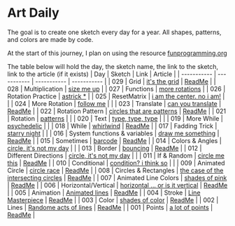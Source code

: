 # Art Daily
The goal is to create one sketch every day for a year. All shapes, patterns, and colors are made by code. 

At the start of this journey, I plan on using the resource [funprogramming.org ](https://funprogramming.org/)

The table below will hold the day, the sketch name, the link to the sketch, link to the article (if it exists)
| Day      | Sketch | Link      | Article |
| ----------- | ----------- | ----------- | ----------- |
| 029      | Grid       | [it's the grid](https://athoug.github.io/art-daily/art/day-029/index.html)      |     [ReadMe](https://github.com/athoug/art-daily/tree/main/art/day-029)    |
| 028      | Multiplication       | [size me up](https://athoug.github.io/art-daily/art/day-028/index.html)      | 
| 027      | Functions       | [more rotations](https://athoug.github.io/art-daily/art/day-027/index.html)      | 
| 026      | Rotation Practice       | [astrick *](https://athoug.github.io/art-daily/art/day-026/index.html)      | 
| 025      | ResetMatrix       | [i am the center. no i am!](https://athoug.github.io/art-daily/art/day-025/index.html)      |    |
| 024      | More Rotation       | [follow me](https://athoug.github.io/art-daily/art/day-024/index.html)      |    |
| 023      | Translate       | [can you translate](https://athoug.github.io/art-daily/art/day-023/index.html)      |    [ReadMe](https://github.com/athoug/art-daily/tree/main/art/day-023)    |
| 022      | Rotation Pattern       | [circles that are patterns](https://athoug.github.io/art-daily/art/day-022/index.html)      |    [ReadMe](https://github.com/athoug/art-daily/tree/main/art/day-022)    |
| 021      | Rotation       | [patterns](https://athoug.github.io/art-daily/art/day-021/index.html)      |    |
| 020      | Text       | [type, type, type](https://athoug.github.io/art-daily/art/day-020/index.html)      |    |
| 019      | More While       | [psychedelic](https://athoug.github.io/art-daily/art/day-019/index.html)      |    |
| 018      | While       | [whirlwind](https://athoug.github.io/art-daily/art/day-018/index.html)      |    [ReadMe](https://github.com/athoug/art-daily/tree/main/art/day-018)    |
| 017      | Fadding Trick       | [starry night](https://athoug.github.io/art-daily/art/day-017/index.html)      |    |
| 016      | System functions & variables       | [draw me something](https://athoug.github.io/art-daily/art/day-016/index.html)      |    [ReadMe](https://github.com/athoug/art-daily/tree/main/art/day-016)    |
| 015      | Sometimes       | [barcode](https://athoug.github.io/art-daily/art/day-015/index.html)      |    [ReadMe](https://github.com/athoug/art-daily/tree/main/art/day-015)    |
| 014      | Colors & Angles      | [circle, it's not my day](https://athoug.github.io/art-daily/art/day-014/index.html)      |     |
| 013      | Border       | [bouncing](https://athoug.github.io/art-daily/art/day-013/index.html)      |    [ReadMe](https://github.com/athoug/art-daily/tree/main/art/day-013)    |
| 012      | Different Directions      | [circle, it's not my day](https://athoug.github.io/art-daily/art/day-012/index.html)      |     |
| 011      | If & Random       | [circle me this](https://athoug.github.io/art-daily/art/day-011/index.html)      |    [ReadMe](https://github.com/athoug/art-daily/tree/main/art/day-011)    |
| 010      | Conditional       | [condition? i think so](https://athoug.github.io/art-daily/art/day-010/index.html)      |       |
| 009      | Animated Circle       | [circle race](https://athoug.github.io/art-daily/art/day-009/index.html)      |    [ReadMe](https://github.com/athoug/art-daily/tree/main/art/day-009)    |
| 008      | Circles & Rectangles       | [the case of the intersecting circles](https://athoug.github.io/art-daily/art/day-008/index-2.html)      |    [ReadMe](https://github.com/athoug/art-daily/tree/main/art/day-008)    |
| 007      | Animated Line Colors       | [shades of pink](https://athoug.github.io/art-daily/art/day-007/index.html)      |    [ReadMe](https://github.com/athoug/art-daily/tree/main/art/day-007)    |
| 006      | Horizontal/Vertical       | [horizontal ... or is it vertical](https://athoug.github.io/art-daily/art/day-006/index.html)      |    [ReadMe](https://github.com/athoug/art-daily/tree/main/art/day-006)    |
| 005      | Animation       | [Animated lines](https://athoug.github.io/art-daily/art/day-005/index.html)      |    [ReadMe](https://github.com/athoug/art-daily/tree/main/art/day-005)    |
| 004      | Stroke       | [Line Masterpiece](https://athoug.github.io/art-daily/art/day-004/index-5.html)      |    [ReadMe](https://github.com/athoug/art-daily/tree/main/art/day-004)    |
| 003      | Color       | [shades of color](https://athoug.github.io/art-daily/art/day-003/)      |    [ReadMe](https://github.com/athoug/art-daily/tree/main/art/day-003)    |
| 002      | Lines      | [Randome acts of lines](https://athoug.github.io/art-daily/art/day-002/index-3.html)       |   [ReadMe](https://github.com/athoug/art-daily/tree/main/art/day-002)     |
| 001      | Points       | [a lot of points](https://athoug.github.io/art-daily/art/day-001/)     |    [ReadMe](https://github.com/athoug/art-daily/tree/main/art/day-001)    |
